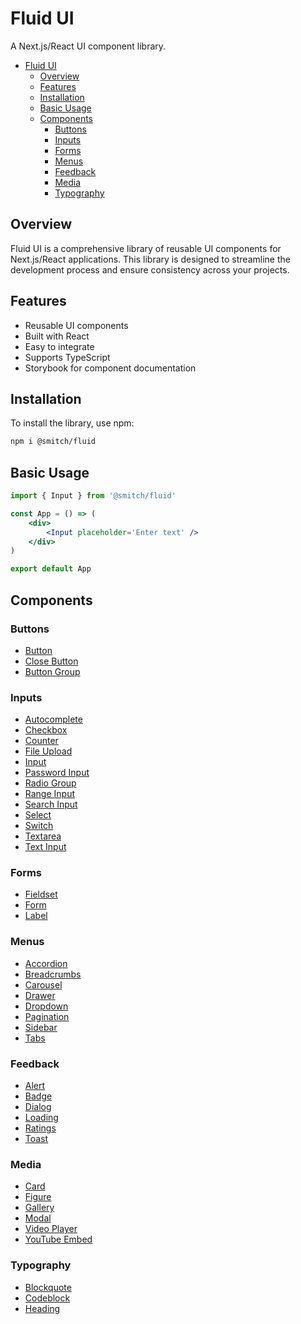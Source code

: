 # Fluid UI

A Next.js/React UI component library.

- [Fluid UI](#fluid-ui)
  - [Overview](#overview)
  - [Features](#features)
  - [Installation](#installation)
  - [Basic Usage](#basic-usage)
  - [Components](#components)
    - [Buttons](#buttons)
    - [Inputs](#inputs)
    - [Forms](#forms)
    - [Menus](#menus)
    - [Feedback](#feedback)
    - [Media](#media)
    - [Typography](#typography)

## Overview

Fluid UI is a comprehensive library of reusable UI components for Next.js/React applications. This library is designed to streamline the development process and ensure consistency across your projects.

## Features

-   Reusable UI components
-   Built with React
-   Easy to integrate
-   Supports TypeScript
-   Storybook for component documentation

## Installation

To install the library, use npm:

```sh
npm i @smitch/fluid
```

## Basic Usage

```jsx
import { Input } from '@smitch/fluid'

const App = () => (
	<div>
		<Input placeholder='Enter text' />
	</div>
)

export default App
```

## Components

### Buttons

-   <a href='/?path=/docs/fluid-ui-buttons-button--docs'>Button</a>
-   <a href='/?path=/docs/fluid-ui-buttons-button-close-button--docs'>Close Button</a>
-   <a href='/?path=/docs/fluid-ui-buttons-button-group--docs'>Button Group</a>

### Inputs

-   <a href='https://github.com/sjmitch-git/fluent/blob/master/docs/autocomplete.md'>Autocomplete</a>
-   <a href='https://github.com/sjmitch-git/fluent/blob/master/docs/checkbox.md'>Checkbox</a>
-   <a href='https://github.com/sjmitch-git/fluent/blob/master/docs/counter.md'>Counter</a>
-   <a href='https://github.com/sjmitch-git/fluent/blob/master/docs/fileupload.md'>File Upload</a>
-   <a href='https://github.com/sjmitch-git/fluent/blob/master/docs/input.md'>Input</a>
-   <a href='https://github.com/sjmitch-git/fluent/blob/master/docs/passwordinput.md'>Password Input</a>
-   <a href='https://github.com/sjmitch-git/fluent/blob/master/docs/radiogroup.md'>Radio Group</a>
-   <a href='https://github.com/sjmitch-git/fluent/blob/master/docs/rangeinput.md'>Range Input</a>
-   <a href='https://github.com/sjmitch-git/fluent/blob/master/docs/searchinput.md'>Search Input</a>
-   <a href='https://github.com/sjmitch-git/fluent/blob/master/docs/select.md'>Select</a>
-   <a href='https://github.com/sjmitch-git/fluent/blob/master/docs/switch.md'>Switch</a>
-   <a href='https://github.com/sjmitch-git/fluent/blob/master/docs/textarea.md'>Textarea</a>
-   <a href='https://github.com/sjmitch-git/fluent/blob/master/docs/textinput.md'>Text Input</a>

### Forms

-   <a href='https://github.com/sjmitch-git/fluent/blob/master/docs/fieldset.md'>Fieldset</a>
-   <a href='https://github.com/sjmitch-git/fluent/blob/master/docs/form.md'>Form</a>
-   <a href='https://github.com/sjmitch-git/fluent/blob/master/docs/label.md'>Label</a>

### Menus

-   <a href='https://github.com/sjmitch-git/fluent/blob/master/docs/accordion.md'>Accordion</a>
-   <a href='https://github.com/sjmitch-git/fluent/blob/master/docs/breadcrumbs.md'>Breadcrumbs</a>
-   <a href='https://github.com/sjmitch-git/fluent/blob/master/docs/carousel.md'>Carousel</a>
-   <a href='https://github.com/sjmitch-git/fluent/blob/master/docs/drawer.md'>Drawer</a>
-   <a href='https://github.com/sjmitch-git/fluent/blob/master/docs/dropdown.md'>Dropdown</a>
-   <a href='https://github.com/sjmitch-git/fluent/blob/master/docs/pagination.md'>Pagination</a>
-   <a href='https://github.com/sjmitch-git/fluent/blob/master/docs/sidebar.md'>Sidebar</a>
-   <a href='https://github.com/sjmitch-git/fluent/blob/master/docs/tabs.md'>Tabs</a>

### Feedback

-   <a href='https://github.com/sjmitch-git/fluent/blob/master/docs/alert.md'>Alert</a>
-   <a href='https://github.com/sjmitch-git/fluent/blob/master/docs/badge.md'>Badge</a>
-   <a href='https://github.com/sjmitch-git/fluent/blob/master/docs/dialog.md'>Dialog</a>
-   <a href='https://github.com/sjmitch-git/fluent/blob/master/docs/loading.md'>Loading</a>
-   <a href='https://github.com/sjmitch-git/fluent/blob/master/docs/ratings.md'>Ratings</a>
-   <a href='https://github.com/sjmitch-git/fluent/blob/master/docs/toast.md'>Toast</a>

### Media

-   <a href='https://github.com/sjmitch-git/fluent/blob/master/docs/card.md'>Card</a>
-   <a href='https://github.com/sjmitch-git/fluent/blob/master/docs/figure.md'>Figure</a>
-   <a href='https://github.com/sjmitch-git/fluent/blob/master/docs/gallery.md'>Gallery</a>
-   <a href='https://github.com/sjmitch-git/fluent/blob/master/docs/modal.md'>Modal</a>
-   <a href='https://github.com/sjmitch-git/fluent/blob/master/docs/videoplayer.md'>Video Player</a>
-   <a href='https://github.com/sjmitch-git/fluent/blob/master/docs/youtubeembed.md'>YouTube Embed</a>

### Typography

-   <a href='https://github.com/sjmitch-git/fluent/blob/master/docs/blockquote.md'>Blockquote</a>
-   <a href='https://github.com/sjmitch-git/fluent/blob/master/docs/codeblock.md'>Codeblock</a>
-   <a href='https://github.com/sjmitch-git/fluent/blob/master/docs/heading.md'>Heading</a>
